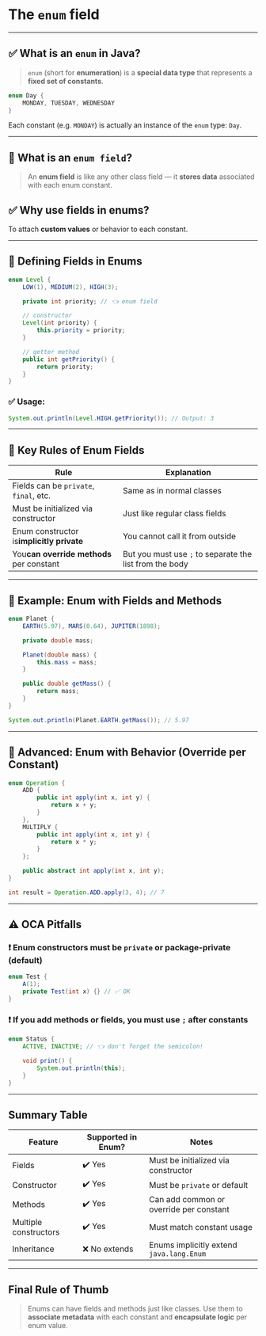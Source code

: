 # The `enum` field

---

## ✅ What is an `enum` in Java?

> `enum` (short for **enumeration**) is a **special data type** that represents a **fixed set of constants**.

```java
enum Day {
    MONDAY, TUESDAY, WEDNESDAY
}
```

Each constant (e.g. `MONDAY`) is actually an instance of the `enum` type: `Day`.

---

## 🧠 What is an `enum field`?

> An **enum field** is like any other class field — it **stores data** associated with each enum constant.

## ✅ Why use fields in enums?

To attach **custom values** or behavior to each constant.

---

## 🔧 Defining Fields in Enums

```java
enum Level {
    LOW(1), MEDIUM(2), HIGH(3);

    private int priority; // 👈 enum field

    // constructor
    Level(int priority) {
        this.priority = priority;
    }

    // getter method
    public int getPriority() {
        return priority;
    }
}
```

### ✅ Usage:

```java
System.out.println(Level.HIGH.getPriority()); // Output: 3
```

---

## 📌 Key Rules of Enum Fields

| Rule                                            | Explanation                                               |
| ----------------------------------------------- | --------------------------------------------------------- |
| Fields can be `private`, `final`, etc.      | Same as in normal classes                                 |
| Must be initialized via constructor             | Just like regular class fields                            |
| Enum constructor is**implicitly private** | You cannot call it from outside                           |
| You**can override methods** per constant  | But you must use `;` to separate the list from the body |

---

## 🧪 Example: Enum with Fields and Methods

```java
enum Planet {
    EARTH(5.97), MARS(0.64), JUPITER(1898);

    private double mass;

    Planet(double mass) {
        this.mass = mass;
    }

    public double getMass() {
        return mass;
    }
}
```

```java
System.out.println(Planet.EARTH.getMass()); // 5.97
```

---

## 🧠 Advanced: Enum with Behavior (Override per Constant)

```java
enum Operation {
    ADD {
        public int apply(int x, int y) {
            return x + y;
        }
    },
    MULTIPLY {
        public int apply(int x, int y) {
            return x * y;
        }
    };

    public abstract int apply(int x, int y);
}
```

```java
int result = Operation.ADD.apply(3, 4); // 7
```

---

## ⚠️ OCA Pitfalls

### ❗ Enum constructors must be `private` or package-private (default)

```java
enum Test {
    A(1);
    private Test(int x) {} // ✅ OK
}
```

### ❗ If you add methods or fields, **you must use `;`** after constants

```java
enum Status {
    ACTIVE, INACTIVE; // 👈 don't forget the semicolon!

    void print() {
        System.out.println(this);
    }
}
```

---

## Summary Table

| Feature               | Supported in Enum? | Notes                                      |
| --------------------- | ------------------ | ------------------------------------------ |
| Fields                | ✔️ Yes           | Must be initialized via constructor        |
| Constructor           | ✔️ Yes           | Must be `private` or default             |
| Methods               | ✔️ Yes           | Can add common or override per constant    |
| Multiple constructors | ✔️ Yes           | Must match constant usage                  |
| Inheritance           | ❌ No extends      | Enums implicitly extend `java.lang.Enum` |

---

## Final Rule of Thumb

> Enums can have fields and methods just like classes.
> Use them to **associate metadata** with each constant and **encapsulate logic** per enum value.

